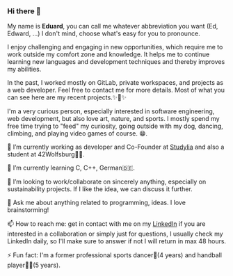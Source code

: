### Hi there 👋

My name is **Eduard**, you can call me whatever abbreviation you want (Ed, Edward, ...) I don't mind, choose what's easy for you to pronounce.

I enjoy challenging and engaging in new opportunities, which require me to work outside my comfort zone and knowledge. It helps me to continue learning new languages and development techniques and thereby improves my abilities.

In the past, I worked mostly on GitLab, private workspaces, and projects as a web developer. Feel free to contact me for more details. Most of what you can see here are my recent projects.✨🤩✨

I'm a very curious person, especially interested in software engineering, web development, but also love art, nature, and sports. I mostly spend my free time trying to "feed" my curiosity, going outside with my dog, dancing, climbing, and playing video games of course. 😁.

   <p>🔭 I’m currently working as developer and Co-Founder at <a href="https://studylia.com/" target="_blank">Studylia</a> and also a student at 42Wolfsburg👨‍🎓.</p>
   <p>🌱 I’m currently learning C, C++, German🇩🇪.</p>
   <p>👯 I’m looking to work/collaborate on sincerely anything, especially on sustainability projects. If I like the idea, we can discuss it further.</p>
   <p>💬 Ask me about anything related to programming, ideas. I love brainstorming!</p>
   <p>📫 How to reach me: get in contact with me on my <a href="https://www.linkedin.com/in/eduard-hosu/" target="_blank">LinkedIn</a> if you are interested in a collaboration or simply just for questions, I usually check my LinkedIn daily, so I'll make sure to answer if not I will return in max 48 hours.</p>
   <p>⚡ Fun fact: I'm a former professional sports dancer🕺(4 years) and handball player🤾‍♂️(5 years).</p>
